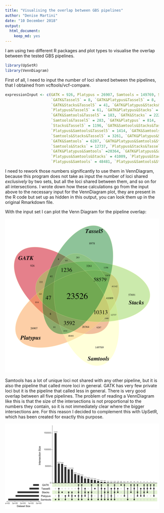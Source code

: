 ```yaml
---
title: "Visualising the overlap between GBS pipelines"
author: "Denise Martini"
date: "10 December 2018"
output: 
  html_document: 
    keep_md: yes
---
```



I am using two different R packages and plot types to visualise the overlap between the tested GBS pipelines.


```r
library(UpSetR)
library(VennDiagram)
```

First of all, I need to input the number of loci shared between the pipelines, that I obtained from vcftools/vcf-compare.


```r
expressionInput <- c(GATK = 926, Platypus = 26907, Samtools = 149769, Stacks = 57691, Tassel5 = 8978,
                     `GATK&Tassel5` = 8, `GATK&Platypus&Tassel5` = 8, 
                     `GATK&Stacks&Tassel5` = 41, `GATK&Platypus&Stacks&Tassel5` = 47,
                     `Platypus&Tassel5` = 61, `GATK&Platypus&Stacks` = 163, 
                     `GATK&Samtools&Tassel5` = 183, `GATK&Stacks` = 222,
                     `Samtools&Tassel5` = 283, `GATK&Platypus` = 814, 
                     `Stacks&Tassel5` = 1196, `GATK&Samtools&Stacks&Tassel5` = 1236,
                     `Platypus&Samtools&Tassel5` = 1414, `GATK&Samtools&Stacks` = 1440, 
                     `Samtools&Stacks&Tassel5` = 3261, `GATK&Platypus&Samtools&Tassel5` = 3592, 
                     `GATK&Samtools` = 6287, `GATK&Platypus&Samtools&Stacks` = 10313,
                     `Samtools&Stacks` = 12737, `Platypus&Stacks&Tassel5` = 13878, 
                     `GATK&Platypus&Samtools` =20364, `GATK&Platypus&Samtools&Stacks&Tassel5` = 23526, 
                     `Platypus&Samtools&Stacks` = 41009, `Platypus&Stacks` = 41142,
                     `Platypus&Samtools` = 48481, `Platypus&Samtools&Stacks&Tassel5` = 58579)
```

I need to rework those numbers significantly to use them in VennDiagram, because this program does not take as input the number of loci shared _exclusively_ by two sets, but all the loci shared between them, and so on for all intersections. I wrote down how these calculations go from the input above to the necessary input for the VennDiagram plot, they are present in the R code but set up as hidden in this output, you can look them up in the original Rmarkdown file. 



With the input set I can plot the Venn Diagram for the pipeline overlap:

![](Intersections_pipelines_files/figure-html/venn-1.png)<!-- -->

Samtools has a lot of unique loci not shared with any other pipeline, but it is also the pipeline that called more loci in general. GATK has very few private loci but it is the pipeline that called less in general. There is very good overlap between all five pipelines. 
The problem of reading a VennDiagram like this is that the size of the intersections is not proportional to the numbers they contain, so it is not immediately clear where the bigger intersections are. For this reason I decided to complement this with UpSetR, which has been created for exactly this purpose.

![](Intersections_pipelines_files/figure-html/upset-1.png)<!-- -->

